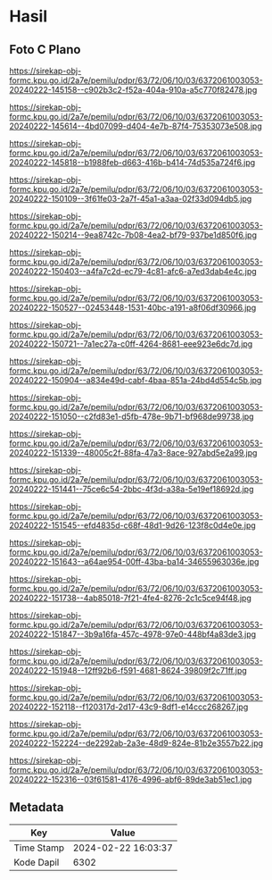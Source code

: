 # Hasil

## Foto C Plano

https://sirekap-obj-formc.kpu.go.id/2a7e/pemilu/pdpr/63/72/06/10/03/6372061003053-20240222-145158--c902b3c2-f52a-404a-910a-a5c770f82478.jpg

https://sirekap-obj-formc.kpu.go.id/2a7e/pemilu/pdpr/63/72/06/10/03/6372061003053-20240222-145614--4bd07099-d404-4e7b-87f4-75353073e508.jpg

https://sirekap-obj-formc.kpu.go.id/2a7e/pemilu/pdpr/63/72/06/10/03/6372061003053-20240222-145818--b1988feb-d663-416b-b414-74d535a724f6.jpg

https://sirekap-obj-formc.kpu.go.id/2a7e/pemilu/pdpr/63/72/06/10/03/6372061003053-20240222-150109--3f61fe03-2a7f-45a1-a3aa-02f33d094db5.jpg

https://sirekap-obj-formc.kpu.go.id/2a7e/pemilu/pdpr/63/72/06/10/03/6372061003053-20240222-150214--9ea8742c-7b08-4ea2-bf79-937be1d850f6.jpg

https://sirekap-obj-formc.kpu.go.id/2a7e/pemilu/pdpr/63/72/06/10/03/6372061003053-20240222-150403--a4fa7c2d-ec79-4c81-afc6-a7ed3dab4e4c.jpg

https://sirekap-obj-formc.kpu.go.id/2a7e/pemilu/pdpr/63/72/06/10/03/6372061003053-20240222-150527--02453448-1531-40bc-a191-a8f06df30966.jpg

https://sirekap-obj-formc.kpu.go.id/2a7e/pemilu/pdpr/63/72/06/10/03/6372061003053-20240222-150721--7a1ec27a-c0ff-4264-8681-eee923e6dc7d.jpg

https://sirekap-obj-formc.kpu.go.id/2a7e/pemilu/pdpr/63/72/06/10/03/6372061003053-20240222-150904--a834e49d-cabf-4baa-851a-24bd4d554c5b.jpg

https://sirekap-obj-formc.kpu.go.id/2a7e/pemilu/pdpr/63/72/06/10/03/6372061003053-20240222-151050--c2fd83e1-d5fb-478e-9b71-bf968de99738.jpg

https://sirekap-obj-formc.kpu.go.id/2a7e/pemilu/pdpr/63/72/06/10/03/6372061003053-20240222-151339--48005c2f-88fa-47a3-8ace-927abd5e2a99.jpg

https://sirekap-obj-formc.kpu.go.id/2a7e/pemilu/pdpr/63/72/06/10/03/6372061003053-20240222-151441--75ce6c54-2bbc-4f3d-a38a-5e19ef18692d.jpg

https://sirekap-obj-formc.kpu.go.id/2a7e/pemilu/pdpr/63/72/06/10/03/6372061003053-20240222-151545--efd4835d-c68f-48d1-9d26-123f8c0d4e0e.jpg

https://sirekap-obj-formc.kpu.go.id/2a7e/pemilu/pdpr/63/72/06/10/03/6372061003053-20240222-151643--a64ae954-00ff-43ba-ba14-34655963036e.jpg

https://sirekap-obj-formc.kpu.go.id/2a7e/pemilu/pdpr/63/72/06/10/03/6372061003053-20240222-151738--4ab85018-7f21-4fe4-8276-2c1c5ce94f48.jpg

https://sirekap-obj-formc.kpu.go.id/2a7e/pemilu/pdpr/63/72/06/10/03/6372061003053-20240222-151847--3b9a16fa-457c-4978-97e0-448bf4a83de3.jpg

https://sirekap-obj-formc.kpu.go.id/2a7e/pemilu/pdpr/63/72/06/10/03/6372061003053-20240222-151948--12ff92b6-f591-4681-8624-39809f2c71ff.jpg

https://sirekap-obj-formc.kpu.go.id/2a7e/pemilu/pdpr/63/72/06/10/03/6372061003053-20240222-152118--f120317d-2d17-43c9-8df1-e14ccc268267.jpg

https://sirekap-obj-formc.kpu.go.id/2a7e/pemilu/pdpr/63/72/06/10/03/6372061003053-20240222-152224--de2292ab-2a3e-48d9-824e-81b2e3557b22.jpg

https://sirekap-obj-formc.kpu.go.id/2a7e/pemilu/pdpr/63/72/06/10/03/6372061003053-20240222-152316--03f61581-4176-4996-abf6-89de3ab51ec1.jpg


## Metadata

| Key        | Value               |
| ---------- | ------------------- |
| Time Stamp | 2024-02-22 16:03:37 |
| Kode Dapil | 6302                |



